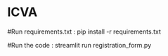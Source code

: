# ICVA

#Run requirements.txt : 
pip install -r requirements.txt

#Run the code : 
streamlit run registration_form.py
